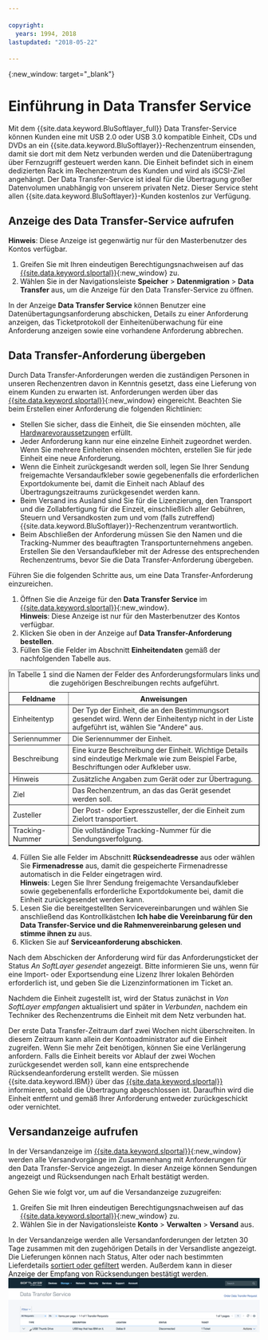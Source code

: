 ```yaml
---

copyright:
  years: 1994, 2018
lastupdated: "2018-05-22"

---
```

{:new_window: target="_blank"}

# Einführung in Data Transfer Service

Mit dem {{site.data.keyword.BluSoftlayer_full}} Data Transfer-Service können Kunden eine mit USB 2.0 oder USB 3.0 kompatible Einheit, CDs und DVDs an ein {{site.data.keyword.BluSoftlayer}}-Rechenzentrum einsenden, damit sie dort mit dem Netz verbunden werden und die Datenübertragung über Fernzugriff gesteuert werden kann. Die Einheit befindet sich in einem dedizierten Rack im Rechenzentrum des Kunden und wird als iSCSI-Ziel angehängt. Der Data Transfer-Service ist ideal für die Übertragung großer Datenvolumen unabhängig von unserem privaten Netz. Dieser Service steht allen {{site.data.keyword.BluSoftlayer}}-Kunden kostenlos zur Verfügung.

## Anzeige des Data Transfer-Service aufrufen

**Hinweis**: Diese Anzeige ist gegenwärtig nur für den Masterbenutzer des Kontos verfügbar.

1. Greifen Sie mit Ihren eindeutigen Berechtigungsnachweisen auf das [{{site.data.keyword.slportal}}](https://control.softlayer.com/){:new_window} zu.
2. Wählen Sie in der Navigationsleiste **Speicher** > **Datenmigration** > **Data Transfer** aus, um die Anzeige für den Data Transfer-Service zu öffnen. <br/>

In der Anzeige **Data Transfer Service** können Benutzer eine Datenübertagungsanforderung abschicken, Details zu einer Anforderung anzeigen, das Ticketprotokoll der Einheitenüberwachung für eine Anforderung anzeigen sowie eine vorhandene Anforderung abbrechen.

## Data Transfer-Anforderung übergeben

Durch Data Transfer-Anforderungen werden die zuständigen Personen in unseren Rechenzentren davon in Kenntnis gesetzt, dass eine Lieferung von einem Kunden zu erwarten ist. Anforderungen werden über das [{{site.data.keyword.slportal}}](https://control.softlayer.com/){:new_window} eingereicht. Beachten Sie beim Erstellen einer Anforderung die folgenden Richtlinien:

- Stellen Sie sicher, dass die Einheit, die Sie einsenden möchten, alle [Hardwarevoraussetzungen](/docs/infrastructure/DataTransferService/data-transfer-service-faq.html) erfüllt.
- Jeder Anforderung kann nur eine einzelne Einheit zugeordnet werden. Wenn Sie mehrere Einheiten einsenden möchten, erstellen Sie für jede Einheit eine neue Anforderung.
- Wenn die Einheit zurückgesandt werden soll, legen Sie Ihrer Sendung freigemachte Versandaufkleber sowie gegebenenfalls die erforderlichen Exportdokumente bei, damit die Einheit nach Ablauf des Übertragungszeitraums zurückgesendet werden kann.
- Beim Versand ins Ausland sind Sie für die Lizenzierung, den Transport und die Zollabfertigung für die Einzeit, einschließlich aller Gebühren, Steuern und Versandkosten zum und vom (falls zutreffend) {{site.data.keyword.BluSoftlayer}}-Rechenzentrum verantwortlich.
- Beim Abschließen der Anforderung müssen Sie den Namen und die Tracking-Nummer des beauftragten Transportunternehmens angeben. Erstellen Sie den Versandaufkleber mit der Adresse des entsprechenden Rechenzentrums, bevor Sie die Data Transfer-Anforderung übergeben. 

Führen Sie die folgenden Schritte aus, um eine Data Transfer-Anforderung einzureichen.

1. Öffnen Sie die Anzeige für den **Data Transfer Service** im [{{site.data.keyword.slportal}}](https://control.softlayer.com/){:new_window}. <br/> **Hinweis**: Diese Anzeige ist nur für den Masterbenutzer des Kontos verfügbar.
2. Klicken Sie oben in der Anzeige auf **Data Transfer-Anforderung bestellen**.
3. Füllen Sie die Felder im Abschnitt **Einheitendaten** gemäß der nachfolgenden Tabelle aus.
<table border="1">
<caption>In Tabelle 1 sind die Namen der Felder des Anforderungsformulars links und die zugehörigen Beschreibungen rechts aufgeführt.</caption> 
 <tr><th>Feldname</th><th>Anweisungen</th></tr>
 <tr><td>Einheitentyp</td><td>Der Typ der Einheit, die an den Bestimmungsort gesendet wird. Wenn der Einheitentyp nicht in der Liste aufgeführt ist, wählen Sie "Andere" aus.</td></tr>
 <tr><td>Seriennummer</td><td> Die Seriennummer der Einheit.</td></tr><tr><td>Beschreibung</td><td>Eine kurze Beschreibung der Einheit. Wichtige Details sind eindeutige Merkmale wie zum Beispiel Farbe, Beschriftungen oder Aufkleber usw.</td></tr>
 <tr><td>Hinweis</td><td>Zusätzliche Angaben zum Gerät oder zur Übertragung.</td></tr><tr><td>Ziel</td><td>Das Rechenzentrum, an das das Gerät gesendet werden soll.</td></tr>
 <tr><td>Zusteller</td><td>Der Post- oder Expresszusteller, der die Einheit zum Zielort transportiert.</td></tr>
 <tr><td>Tracking-Nummer</td><td>Die vollständige Tracking-Nummer für die Sendungsverfolgung.</td></tr>
 </table>

4. Füllen Sie alle Felder im Abschnitt **Rücksendeadresse** aus oder wählen Sie **Firmenadresse** aus, damit die gespeicherte Firmenadresse automatisch in die Felder eingetragen wird. <br/> **Hinweis**: Legen Sie Ihrer Sendung freigemachte Versandaufkleber sowie gegebenenfalls erforderliche Exportdokumente bei, damit die Einheit zurückgesendet werden kann.
5. Lesen Sie die bereitgestellten Servicevereinbarungen und wählen Sie anschließend das Kontrollkästchen **Ich habe die Vereinbarung für den Data Transfer-Service und die Rahmenvereinbarung gelesen und stimme ihnen zu** aus.
6. Klicken Sie auf **Serviceanforderung abschicken**.

Nach dem Abschicken der Anforderung wird für das Anforderungsticket der Status *An SoftLayer gesendet* angezeigt. Bitte informieren Sie uns, wenn für eine Import- oder Exportsendung eine Lizenz Ihrer lokalen Behörden erforderlich ist, und geben Sie die Lizenzinformationen im Ticket an.

Nachdem die Einheit zugestellt ist, wird der Status zunächst in *Von SoftLayer empfangen* aktualisiert und später in *Verbunden*, nachdem ein Techniker des Rechenzentrums die Einheit mit dem Netz verbunden hat. 

Der erste Data Transfer-Zeitraum darf zwei Wochen nicht überschreiten. In diesem Zeitraum kann allein der Kontoadministrator auf die Einheit zugreifen. Wenn Sie mehr Zeit benötigen, können Sie eine Verlängerung anfordern. Falls die Einheit bereits vor Ablauf der zwei Wochen zurückgesendet werden soll, kann eine entsprechende Rücksendeanforderung erstellt werden. Sie müssen {{site.data.keyword.IBM}} über das [{{site.data.keyword.slportal}}](https://control.softlayer.com/) informieren, sobald die Übertragung abgeschlossen ist. Daraufhin wird die Einheit entfernt und gemäß Ihrer Anforderung entweder zurückgeschickt oder vernichtet.


## Versandanzeige aufrufen

In der Versandanzeige im [{{site.data.keyword.slportal}}](https://control.softlayer.com/){:new_window} werden alle Versandvorgänge im Zusammenhang mit Anforderungen für den Data Transfer-Service angezeigt. In dieser Anzeige können Sendungen angezeigt und Rücksendungen nach Erhalt bestätigt werden. 

Gehen Sie wie folgt vor, um auf die Versandanzeige zuzugreifen:

1. Greifen Sie mit Ihren eindeutigen Berechtigungsnachweisen auf das [{{site.data.keyword.slportal}}](https://control.softlayer.com/){:new_window} zu.
2. Wählen Sie in der Navigationsleiste **Konto** > **Verwalten** > **Versand** aus.

In der Versandanzeige werden alle Versandanforderungen der letzten 30 Tage zusammen mit den zugehörigen Details in der Versandliste angezeigt. Die Lieferungen können nach Status, Alter oder nach bestimmten Lieferdetails [sortiert oder gefiltert](sort-or-filter-shipments-list.html) werden. Außerdem kann in dieser Anzeige der Empfang von Rücksendungen bestätigt werden.
![Anzeige 'Versand'](/images/DTSShipmentScreen1.png)
